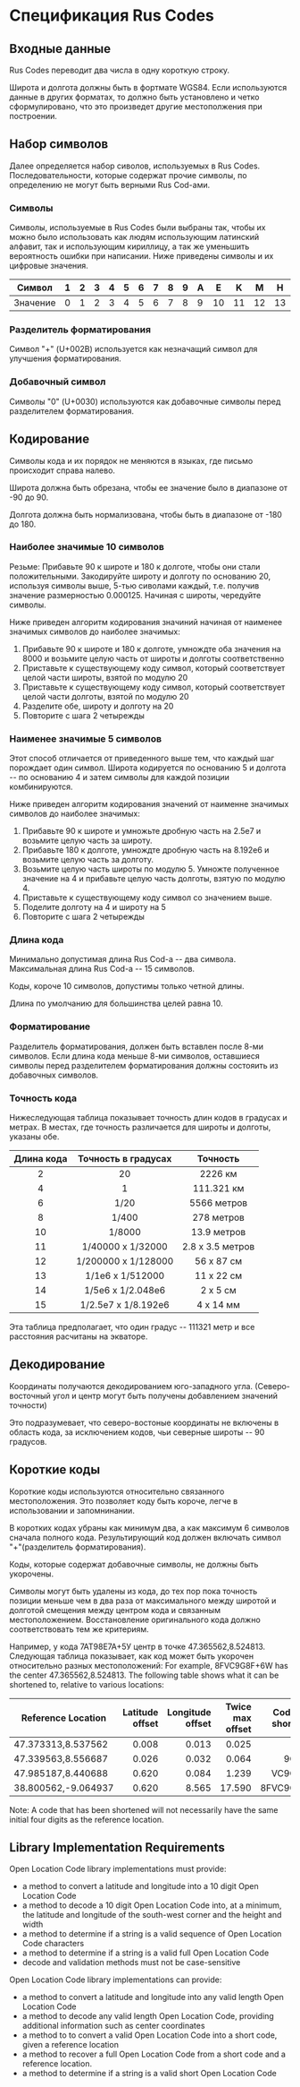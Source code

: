 # Спецификация Rus Codes

## Входные данные

Rus Codes переводит два числа в одну короткую строку.

Широта и долгота должны быть в фортмате WGS84. Если используются данные в других форматах, то должно быть установлено и четко сформулировано, что это произведет другие местополжения при построении.

## Набор символов

Далее определяется набор сиволов, используемых в Rus Codes. Последовательности, которые содержат прочие символы, по определению не могут быть верными Rus Cod-ами.

### Символы

Символы, используемые в Rus Codes были выбраны так, чтобы их можно было использовать как людям использующим латинский алфавит, так и использующим кириллицу, а так же уменьшить вероятность ошибки при написании.
Ниже приведены символы и их цифровые значения.

|Символ|1|2|3|4|5|6|7|8|9|A|E|K|M|H|O|P|C|T|Y|X|
|---|---|---|---|---|---|---|---|---|---|---|---|---|---|---|---|---|---|---|---|---|
|Значение|0|1|2|3|4|5|6|7|8|9|10|11|12|13|14|15|16|17|18|19|

### Разделитель форматирования

Символ "+" (U+002B) используется как незначащий символ для улучшения форматирования.

### Добавочный символ

Символы "0" (U+0030) используются как добавочные символы перед разделителем форматирования.

## Кодирование

Символы кода и их порядок не меняются в языках, где письмо происходит справа налево.

Широта должна быть обрезана, чтобы ее значение было в диапазоне от -90 до 90.

Долгота должна быть нормализована, чтобы быть в диапазоне от -180 до 180.

### Наиболее значимые 10 символов

Резьме:
Прибавьте 90 к широте и 180 к долготе, чтобы они стали положительными.
Закодируйте широту и долготу по основанию 20, используя символы выше, 5-тью сиволами каждый, т.е. получив значение размерностью 0.000125.
Начиная с широты, чередуйте символы.

Ниже приведен алгоритм кодирования значиний начиная от наименее значимых символов до наиболее значимых:
1. Прибавьте 90 к широте и 180 к долготе, умнождте оба значения на 8000 и возьмите целую часть от широты и долготы соответственно
1. Приставьте к существующему коду символ, который соответствует целой части широты, взятой по модулю 20 
1. Приставьте к существующему коду символ, который соответствует целой части долготы, взятой по модулю 20
1. Разделите обе, широту и долготу на 20
1. Повторите с шага 2 четырежды

### Наименее значимые 5 символов

Этот способ отличается от приведенного выше тем, что каждый шаг порождает один символ.
Широта кодируется по основанию 5 и долгота -- по основанию 4 и затем символы для каждой позиции комбинируются.

Ниже приведен алгоритм кодирования значений от наименне значимых символов до наиболее значимых:
1. Прибавьте 90 к широте и умножьте дробную часть на 2.5e7 и возьмите целую часть за широту.
1. Прибавьте 180 к долготе, умнождте дробную часть на 8.192e6 и возьмите целую часть за долготу.
1. Возьмите целую часть широты по модулю 5. Умножте полученное значение на 4 и прибавьте целую часть долготы, взятую по модулю 4.
1. Приставьте к существующему коду символ со значением выше.
1. Поделите долготу на 4 и широту на 5
1. Повторите с шага 2 четырежды

### Длина кода

Минимально допустимая длина Rus Cod-a -- два символа.
Максимальная длина Rus Cod-a -- 15 символов.

Коды, короче 10 символов, допустимы только четной длины.

Длина по умолчанию для большинства целей равна 10.

### Форматирование

Разделитель форматирования, должен быть вставлен после 8-ми символов.
Если длина кода меньше 8-ми символов, оставшиеся символы перед разделителем форматирования должны состояить из добавочных символов.

### Точность кода

Нижеследующая таблица показывает точность длин кодов в градусах и метрах. В местах, где точность различается для широты и долготы, указаны обе.

| Длина кода  | Точность в градусах  | Точность         |
| :---------: | :------------------: | :--------------: |
| 2           | 20                   | 2226 км          |
| 4           | 1                    | 111.321 км       |
| 6           | 1/20                 | 5566 метров      |
| 8           | 1/400                | 278 метров       |
| 10          | 1/8000               | 13.9 метров      |
| 11          | 1/40000 x 1/32000    | 2.8 x 3.5 метров |
| 12          | 1/200000 x 1/128000  | 56 x 87 см       |
| 13          | 1/1e6 x 1/512000     | 11 x 22 см       |
| 14          | 1/5e6 x 1/2.048e6    | 2 x 5 см         |
| 15          | 1/2.5e7 x 1/8.192e6  | 4 x 14 мм        |

Эта таблица предполагает, что один градус -- 111321 метр и все расстояния расчитаны на экваторе.

## Декодирование

Координаты получаются декодированием юго-западного угла.
(Северо-восточный угол и центр могут быть получены добавлением значений точности)

Это подразумевает, что северо-востоные координаты не включены в область кода, за исключением кодов, чьи северные широты -- 90 градусов.

## Короткие коды

Короткие коды используются относительно связанного местоположения.
Это позволяет коду быть короче, легче в использовании и запомнинании.

В коротких кодах убраны как минимум два, а как максимум 6 символов сначала полного кода.
Результирующий код должен включать символ "+"(разделитель форматирования).

Коды, которые содержат добавочные символы, не должны быть укорочены.

Символы могут быть удалены из кода, до тех пор пока точность позиции меньше чем в два раза от максимального между широтой и долготой смещения между центром кода и связанным местоположением.
Восстановление оригинального кода должно соответствовать тем же критериям.

Например, у кода 7АТ98Е7А+5У центр в точке 47.365562,8.524813. Следующая таблица показывает, как код может быть укорочен относительно разных местоположений:
For example, 8FVC9G8F+6W has the center 47.365562,8.524813. The following table shows what it can be shortened to, relative to various locations:

| Reference Location | Latitude offset | Longitude offset | Twice max offset | Code can be shortened to |
| ------------------ | --------------: | ---------------: | ---------------: | -----------------------: |
| 47.373313,8.537562 | 0.008           | 0.013            | 0.025            | 8F+6W                    |
| 47.339563,8.556687 | 0.026           | 0.032            | 0.064            | 9G8F+6W                  |
| 47.985187,8.440688 | 0.620           | 0.084            | 1.239            | VC9G8F+6W                |
| 38.800562,-9.064937| 0.620           | 8.565            | 17.590           | 8FVC9G8F+6W              |

Note: A code that has been shortened will not necessarily have the same initial four digits as the reference location.

## Library Implementation Requirements

Open Location Code library implementations must provide:
* a method to convert a latitude and longitude into a 10 digit Open Location Code
* a method to decode a 10 digit Open Location Code into, at a minimum, the latitude and longitude of the south-west corner and the height and width
* a method to determine if a string is a valid sequence of Open Location Code characters
* a method to determine if a string is a valid full Open Location Code
* decode and validation methods must not be case-sensitive

Open Location Code library implementations can provide:
* a method to convert a latitude and longitude into any valid length Open Location Code
* a method to decode any valid length Open Location Code, providing additional information such as center coordinates
* a method to to convert a valid Open Location Code into a short code, given a reference location
* a method to recover a full Open Location Code from a short code and a reference location.
* a method to determine if a string is a valid short Open Location Code

